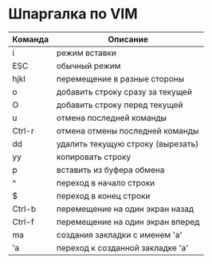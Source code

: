 # Шпаргалка по VIM
| Команда | Описание                          |
| ------- | --------------------------------- |
| i       | режим вставки                     |
| ESC     | обычный режим                     |
| hjkl    | перемещение в разные стороны      |
| o       | добавить строку сразу за текущей  |
| O       | добавить строку перед текущей     |
| u       | отмена последней команды          |
| Ctrl-r  | отмена отмены последней команды   |
| dd      | удалить текущую строку (вырезать) |
| yy      | копировать строку                 |
| p       | вставить из буфера обмена         |
| ^       | переход в начало строки           |
| $       | переход в конец строки            |
| Ctrl-b  | перемещение на один экран назад   |
| Ctrl-f  | перемещение на один экран вперед  |
| mа      | создания закладки с именем 'a'    |
| 'a      | переход к созданной закладке 'a'  |
